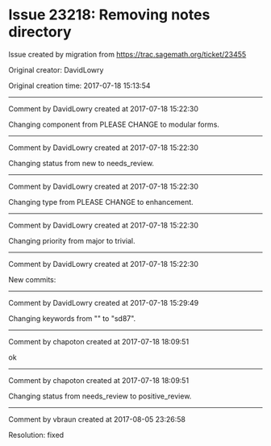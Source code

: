 # Issue 23218: Removing notes directory

Issue created by migration from https://trac.sagemath.org/ticket/23455

Original creator: DavidLowry

Original creation time: 2017-07-18 15:13:54




---

Comment by DavidLowry created at 2017-07-18 15:22:30

Changing component from PLEASE CHANGE to modular forms.


---

Comment by DavidLowry created at 2017-07-18 15:22:30

Changing status from new to needs_review.


---

Comment by DavidLowry created at 2017-07-18 15:22:30

Changing type from PLEASE CHANGE to enhancement.


---

Comment by DavidLowry created at 2017-07-18 15:22:30

Changing priority from major to trivial.


---

Comment by DavidLowry created at 2017-07-18 15:22:30

New commits:


---

Comment by DavidLowry created at 2017-07-18 15:29:49

Changing keywords from "" to "sd87".


---

Comment by chapoton created at 2017-07-18 18:09:51

ok


---

Comment by chapoton created at 2017-07-18 18:09:51

Changing status from needs_review to positive_review.


---

Comment by vbraun created at 2017-08-05 23:26:58

Resolution: fixed
